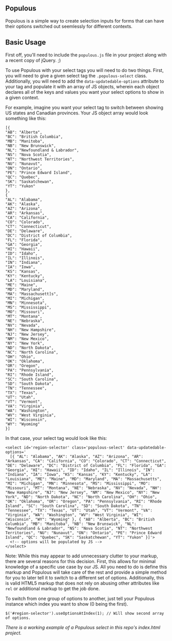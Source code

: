 Populous
------
Populous is a simple way to create selection inputs for forms that can have their options switched out seemlessly for different contexts.

## Basic Usage
First off, you'll need to include the `populous.js` file in your project along with a recent copy of jQuery. ;)

To use Populous with your select tags you will need to do two things. First, you will need to give a given select tag the `.populous-select` class. Additionally, you will need to add the `data-updatedable-options` attribute to your tag and populate it with an array of JS objects, wherein each object declares all of the keys and values you want your select options to show in a given context.

For example, imagine you want your select tag to switch between showing US states and Canadian provinces. Your JS object array would look something like this:

```
[{
"AB": "Alberta",
"BC": "British Columbia",
"MB": "Manitoba",
"NB": "New Brunswick",
"NL": "Newfoundland & Labrador",
"NS": "Nova Scotia",
"NT": "Northwest Territories",
"NU": "Nunavut",
"ON": "Ontario",
"PE": "Prince Edward Island",
"QC": "Quebec",
"SK": "Saskatchewan",
"YT": "Yukon"
},
{
"AL": "Alabama",
"AK": "Alaska",
"AZ": "Arizona",
"AR": "Arkansas",
"CA": "California",
"CO": "Colorado",
"CT": "Connecticut",
"DE": "Delaware",
"DC": "District of Columbia",
"FL": "Florida",
"GA": "Georgia",
"HI": "Hawaii",
"ID": "Idaho",
"IL": "Illinois",
"IN": "Indiana",
"IA": "Iowa",
"KS": "Kansas",
"KY": "Kentucky",
"LA": "Louisiana",
"ME": "Maine",
"MD": "Maryland",
"MA": "Massachusett]s",
"MI": "Michigan",
"MN": "Minnesota",
"MS": "Mississippi",
"MO": "Missouri",
"MT": "Montana",
"NE": "Nebraska",
"NV": "Nevada",
"NH": "New Hampshire",
"NJ": "New Jersey",
"NM": "New Mexico",
"NY": "New York",
"ND": "North Dakota",
"NC": "North Carolina",
"OH": "Ohio",
"OK": "Oklahoma",
"OR": "Oregon",
"PA": "Pennsylvania",
"RI": "Rhode Island",
"SC": "South Carolina",
"SD": "South Dakota",
"TN": "Tennessee",
"TX": "Texas",
"UT": "Utah",
"VT": "Vermont",
"VA": "Virginia",
"WA": "Washington",
"WV": "West Virginia",
"WI": "Wisconsin",
"WY": "Wyoming"
}]
```

In that case, your select tag would look like this:

```
<select id='region-selector' class='populous-select' data-updatedable-options='
  [{ "AL": "Alabama", "AK": "Alaska", "AZ": "Arizona", "AR": "Arkansas", "CA": "California", "CO": "Colorado", "CT": "Connecticut", "DE": "Delaware", "DC": "District of Columbia", "FL": "Florida", "GA": "Georgia", "HI": "Hawaii", "ID": "Idaho", "IL": "Illinois", "IN": "Indiana", "IA": "Iowa", "KS": "Kansas", "KY": "Kentucky", "LA": "Louisiana", "ME": "Maine", "MD": "Maryland", "MA": "Massachusetts", "MI": "Michigan", "MN": "Minnesota", "MS": "Mississippi", "MO": "Missouri", "MT": "Montana", "NE": "Nebraska", "NV": "Nevada", "NH": "New Hampshire", "NJ": "New Jersey", "NM": "New Mexico", "NY": "New York", "ND": "North Dakota", "NC": "North Carolina", "OH": "Ohio", "OK": "Oklahoma", "OR": "Oregon", "PA": "Pennsylvania", "RI": "Rhode Island", "SC": "South Carolina", "SD": "South Dakota", "TN": "Tennessee", "TX": "Texas", "UT": "Utah", "VT": "Vermont", "VA": "Virginia", "WA": "Washington", "WV": "West Virginia", "WI": "Wisconsin", "WY": "Wyoming" }, { "AB": "Alberta", "BC": "British Columbia", "MB": "Manitoba", "NB": "New Brunswick", "NL": "Newfoundland & Labrador", "NS": "Nova Scotia", "NT": "Northwest Territories", "NU": "Nunavut", "ON": "Ontario", "PE": "Prince Edward Island", "QC": "Quebec", "SK": "Saskatchewan", "YT": "Yukon" }]'>
  <!-- options will be populated by JS -->
</select>
```

Note: While this may appear to add unnecessary clutter to your markup, there are several reasons for this decision. First, this allows for minimal knowledge of a specific use case by our JS. All you need to do is define this markup and Populous will take care of the rest and provide a simple method for you to later tell it to switch to a different set of options. Additionally, this is valid HTML5 markup that does not rely on abusing other attributes like `rel` or additional markup to get the job done.

To switch from one group of options to another, just tell your Populous instance which index you want to show (0 being the first).

```
$('#region-selector').useOptionsAtIndex(1); // Will show second array of options.
```

*There is a working example of a Populous select in this repo's index.html project.*
